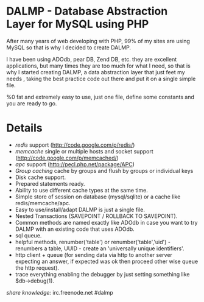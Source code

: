 DALMP - Database Abstraction Layer for MySQL using PHP 
======================================================

After many years of web developing with PHP, 99% of my sites are using MySQL so that is why I decided to create DALMP.

I have been using ADOdb, pear DB, Zend DB,  etc. they are excellent applications, but many times they are too much for what I need, so that is why I started creating DALMP, a data abstraction layer that just feet my needs , taking the best practice code out there and put it on a single simple file.

%0 fat and extremely easy to use, just one file, define some constants and you are ready to go.

Details
=======

  * *redis* support (http://code.google.com/p/redis/)
  * *memcache*  single or multiple hosts and socket support (http://code.google.com/p/memcached/)
  * *apc* support (http://pecl.php.net/package/APC)
  * *Group caching* cache by groups and flush by groups or individual keys 
  * Disk cache support.
  * Prepared statements ready.
  * Ability to use different cache types at the same time.
  * Simple store of session on database (mysql/sqlite) or a cache like redis/memcache/apc.
  * Easy to use/install/adapt DALMP is just a single file. 
  * Nested Transactions (SAVEPOINT / ROLLBACK TO SAVEPOINT).
  * Common methods are named exactly like ADOdb in case you want to try DALMP with an existing code that uses ADOdb.
  * sql queue.
  * helpful methods, renumber('table') or renumber('table','uid') - renumbers a table, UUID - create an 'universally unique identifiers'. 
  * http client + queue (for sending data via http to another server expecting an answer, if expected was ok then proceed other wise queue the http request).
  * trace everything enabling the debugger by just setting something like $db->debug(1).

_share knowledge:_ irc.freenode.net #dalmp
